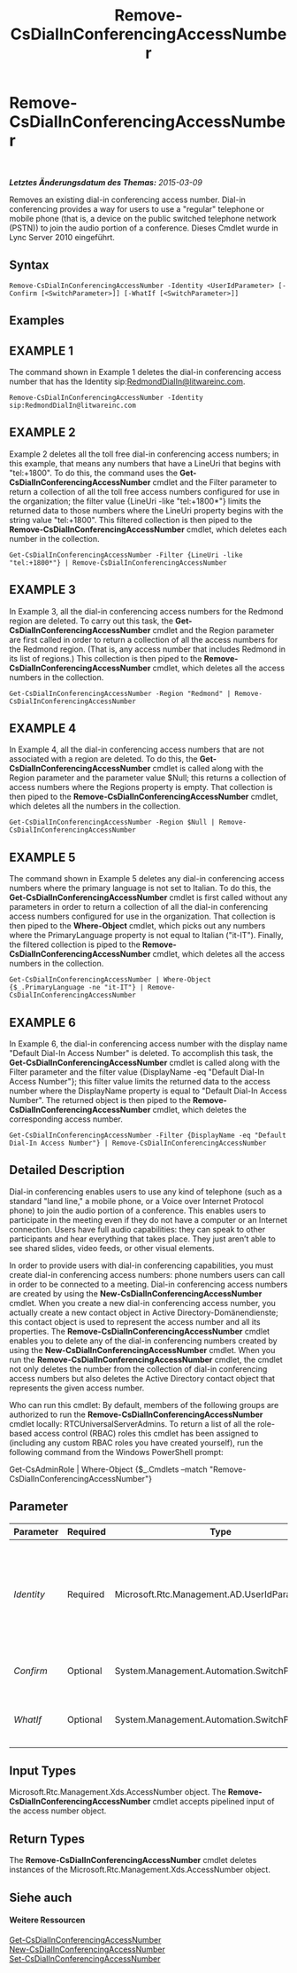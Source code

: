 ﻿---
title: Remove-CsDialInConferencingAccessNumber
TOCTitle: Remove-CsDialInConferencingAccessNumber
ms:assetid: a6d5a6f4-5ad1-4253-b1c4-27f81851046f
ms:mtpsurl: https://technet.microsoft.com/de-de/library/Gg412782(v=OCS.15)
ms:contentKeyID: 49295000
ms.date: 05/19/2016
mtps_version: v=OCS.15
ms.translationtype: HT
---

# Remove-CsDialInConferencingAccessNumber

 

_**Letztes Änderungsdatum des Themas:** 2015-03-09_

Removes an existing dial-in conferencing access number. Dial-in conferencing provides a way for users to use a "regular" telephone or mobile phone (that is, a device on the public switched telephone network (PSTN)) to join the audio portion of a conference. Dieses Cmdlet wurde in Lync Server 2010 eingeführt.

## Syntax

    Remove-CsDialInConferencingAccessNumber -Identity <UserIdParameter> [-Confirm [<SwitchParameter>]] [-WhatIf [<SwitchParameter>]]

## Examples

## EXAMPLE 1

The command shown in Example 1 deletes the dial-in conferencing access number that has the Identity sip:RedmondDialIn@litwareinc.com.

    Remove-CsDialInConferencingAccessNumber -Identity sip:RedmondDialIn@litwareinc.com

## EXAMPLE 2

Example 2 deletes all the toll free dial-in conferencing access numbers; in this example, that means any numbers that have a LineUri that begins with "tel:+1800". To do this, the command uses the **Get-CsDialInConferencingAccessNumber** cmdlet and the Filter parameter to return a collection of all the toll free access numbers configured for use in the organization; the filter value {LineUri -like "tel:+1800\*"} limits the returned data to those numbers where the LineUri property begins with the string value "tel:+1800". This filtered collection is then piped to the **Remove-CsDialInConferencingAccessNumber** cmdlet, which deletes each number in the collection.

    Get-CsDialInConferencingAccessNumber -Filter {LineUri -like "tel:+1800*"} | Remove-CsDialInConferencingAccessNumber

## EXAMPLE 3

In Example 3, all the dial-in conferencing access numbers for the Redmond region are deleted. To carry out this task, the **Get-CsDialInConferencingAccessNumber** cmdlet and the Region parameter are first called in order to return a collection of all the access numbers for the Redmond region. (That is, any access number that includes Redmond in its list of regions.) This collection is then piped to the **Remove-CsDialInConferencingAccessNumber** cmdlet, which deletes all the access numbers in the collection.

    Get-CsDialInConferencingAccessNumber -Region "Redmond" | Remove-CsDialInConferencingAccessNumber

## EXAMPLE 4

In Example 4, all the dial-in conferencing access numbers that are not associated with a region are deleted. To do this, the **Get-CsDialInConferencingAccessNumber** cmdlet is called along with the Region parameter and the parameter value $Null; this returns a collection of access numbers where the Regions property is empty. That collection is then piped to the **Remove-CsDialInConferencingAccessNumber** cmdlet, which deletes all the numbers in the collection.

    Get-CsDialInConferencingAccessNumber -Region $Null | Remove-CsDialInConferencingAccessNumber

## EXAMPLE 5

The command shown in Example 5 deletes any dial-in conferencing access numbers where the primary language is not set to Italian. To do this, the **Get-CsDialInConferencingAccessNumber** cmdlet is first called without any parameters in order to return a collection of all the dial-in conferencing access numbers configured for use in the organization. That collection is then piped to the **Where-Object** cmdlet, which picks out any numbers where the PrimaryLanguage property is not equal to Italian ("it-IT"). Finally, the filtered collection is piped to the **Remove-CsDialInConferencingAccessNumber** cmdlet, which deletes all the access numbers in the collection.

    Get-CsDialInConferencingAccessNumber | Where-Object {$_.PrimaryLanguage -ne "it-IT"} | Remove-CsDialInConferencingAccessNumber

## EXAMPLE 6

In Example 6, the dial-in conferencing access number with the display name "Default Dial-In Access Number" is deleted. To accomplish this task, the **Get-CsDialInConferencingAccessNumber** cmdlet is called along with the Filter parameter and the filter value {DisplayName -eq "Default Dial-In Access Number"}; this filter value limits the returned data to the access number where the DisplayName property is equal to "Default Dial-In Access Number". The returned object is then piped to the **Remove-CsDialInConferencingAccessNumber** cmdlet, which deletes the corresponding access number.

    Get-CsDialInConferencingAccessNumber -Filter {DisplayName -eq "Default Dial-In Access Number"} | Remove-CsDialInConferencingAccessNumber

## Detailed Description

Dial-in conferencing enables users to use any kind of telephone (such as a standard "land line," a mobile phone, or a Voice over Internet Protocol phone) to join the audio portion of a conference. This enables users to participate in the meeting even if they do not have a computer or an Internet connection. Users have full audio capabilities: they can speak to other participants and hear everything that takes place. They just aren’t able to see shared slides, video feeds, or other visual elements.

In order to provide users with dial-in conferencing capabilities, you must create dial-in conferencing access numbers: phone numbers users can call in order to be connected to a meeting. Dial-in conferencing access numbers are created by using the **New-CsDialInConferencingAccessNumber** cmdlet. When you create a new dial-in conferencing access number, you actually create a new contact object in Active Directory-Domänendienste; this contact object is used to represent the access number and all its properties. The **Remove-CsDialInConferencingAccessNumber** cmdlet enables you to delete any of the dial-in conferencing numbers created by using the **New-CsDialInConferencingAccessNumber** cmdlet. When you run the **Remove-CsDialInConferencingAccessNumber** cmdlet, the cmdlet not only deletes the number from the collection of dial-in conferencing access numbers but also deletes the Active Directory contact object that represents the given access number.

Who can run this cmdlet: By default, members of the following groups are authorized to run the **Remove-CsDialInConferencingAccessNumber** cmdlet locally: RTCUniversalServerAdmins. To return a list of all the role-based access control (RBAC) roles this cmdlet has been assigned to (including any custom RBAC roles you have created yourself), run the following command from the Windows PowerShell prompt:

Get-CsAdminRole | Where-Object {$\_.Cmdlets –match "Remove-CsDialInConferencingAccessNumber"}

## Parameter


<table>
<colgroup>
<col style="width: 25%" />
<col style="width: 25%" />
<col style="width: 25%" />
<col style="width: 25%" />
</colgroup>
<thead>
<tr class="header">
<th>Parameter</th>
<th>Required</th>
<th>Type</th>
<th>Description</th>
</tr>
</thead>
<tbody>
<tr class="odd">
<td><p><em>Identity</em></p></td>
<td><p>Required</p></td>
<td><p>Microsoft.Rtc.Management.AD.UserIdParameter</p></td>
<td><p>SIP address of the dial-in conferencing access number (that is, the contact object that represents that number) to be removed. You must include the sip: prefix when specifying the Identity; for example: -Identity &quot;sip:RedmondDialIn@litwareinc.com&quot;.</p></td>
</tr>
<tr class="even">
<td><p><em>Confirm</em></p></td>
<td><p>Optional</p></td>
<td><p>System.Management.Automation.SwitchParameter</p></td>
<td><p>Fordert Sie vor der Ausführung des Befehls zum Bestätigen auf.</p></td>
</tr>
<tr class="odd">
<td><p><em>WhatIf</em></p></td>
<td><p>Optional</p></td>
<td><p>System.Management.Automation.SwitchParameter</p></td>
<td><p>Beschreibt die Auswirkungen einer Ausführung des Befehls, ohne den Befehl tatsächlich auszuführen.</p></td>
</tr>
</tbody>
</table>


## Input Types

Microsoft.Rtc.Management.Xds.AccessNumber object. The **Remove-CsDialInConferencingAccessNumber** cmdlet accepts pipelined input of the access number object.

## Return Types

The **Remove-CsDialInConferencingAccessNumber** cmdlet deletes instances of the Microsoft.Rtc.Management.Xds.AccessNumber object.

## Siehe auch

#### Weitere Ressourcen

[Get-CsDialInConferencingAccessNumber](get-csdialinconferencingaccessnumber.md)  
[New-CsDialInConferencingAccessNumber](new-csdialinconferencingaccessnumber.md)  
[Set-CsDialInConferencingAccessNumber](set-csdialinconferencingaccessnumber.md)


